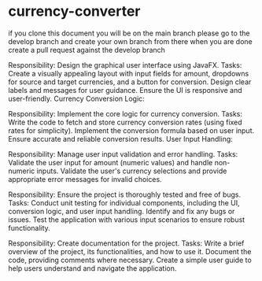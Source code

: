 # currency-converter
if you clone this document you will be on the main branch 
please go to the develop branch and create your own branch from there 
when you are done create a pull request against the develop branch


Responsibility: Design the graphical user interface using JavaFX.
Tasks:
Create a visually appealing layout with input fields for amount, dropdowns for source and target currencies, and a button for conversion.
Design clear labels and messages for user guidance.
Ensure the UI is responsive and user-friendly.
Currency Conversion Logic:

Responsibility: Implement the core logic for currency conversion.
Tasks:
Write the code to fetch and store currency conversion rates (using fixed rates for simplicity).
Implement the conversion formula based on user input.
Ensure accurate and reliable conversion results.
User Input Handling:

Responsibility: Manage user input validation and error handling.
Tasks:
Validate the user input for amount (numeric values) and handle non-numeric inputs.
Validate the user's currency selections and provide appropriate error messages for invalid choices.

Responsibility: Ensure the project is thoroughly tested and free of bugs.
Tasks:
Conduct unit testing for individual components, including the UI, conversion logic, and user input handling.
Identify and fix any bugs or issues.
Test the application with various input scenarios to ensure robust functionality.



Responsibility: Create documentation for the project.
Tasks:
Write a brief overview of the project, its functionalities, and how to use it.
Document the code, providing comments where necessary.
Create a simple user guide to help users understand and navigate the application.

